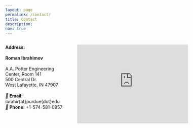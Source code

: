 ```yaml
---
layout: page
permalink: /contact/
title: Contact
description: 
nav: true
---
```


<p style="width: 40%; float: left;">
	<b>Address:</b>
	<br>
	<br>
	<b>Roman Ibrahimov</b>
	<br>
	<br>
	A.A. Potter Engineering Center, Room 141
	<br>
	500 Central Dr.
	<br>
	West Lafayette, IN 47907
	<br>
	<br>
	<i style="font-size:15px" class="fa">&#xf0e0;</i><b>  Email:</b> ibrahir{at}purdue{dot}edu
	<br>
	<i style="font-size:15px" class="fa">&#xf095;</i><b>  Phone:</b> +1-574-581-0957

<p style="width: 55%; float: right;">
	<iframe src="https://www.google.com/maps/embed?pb=!1m18!1m12!1m3!1d11263.132751370831!2d-86.92086896571006!3d40.42731916982026!2m3!1f0!2f0!3f0!3m2!1i1024!2i768!4f13.1!3m3!1m2!1s0x8812e3b5041597db%3A0xa8aac1aa84e1756d!2sPotter%20Engineering%20Center!5e1!3m2!1sen!2sus!4v1636346968806!5m2!1sen!2sus" width="350" height="250" style="border:0;" allowfullscreen="" loading="lazy"></iframe>


<!-- <script type="text/javascript" src="https://maps.googleapis.com/maps/api/js?key=AIzaSyDmIz3c-nQR5BkM2WbFyoUwc94bLMc36Nw&callback=initMap" async defer ></script>
<link rel="stylesheet" href="//code.jquery.com/ui/1.12.0/themes/base/jquery-ui.css">
<script src="//code.jquery.com/jquery-1.10.2.js"></script>
<script src="//code.jquery.com/ui/1.11.4/jquery-ui.js"></script>

<div id="wrapper">
  <div class="n-resizable-topcontent">
    <div> <b>Address:</b></div>
    <div> <b>Roman Ibrahimov</b> </div>
    <div> A.A. Potter Engineering Center, Room 141 </div>
    <div> 500 Central Dr. </div>
    <div> West Lafayette, IN 47907 </div>
    <div> some text here </div>
    <div> some text here </div>
    <div> some text here </div>
    <div> some text here </div>
    <div> some text here </div>
    <div> some text here </div>
    <div> some text here </div>
    <div> some text here </div>
    <div> some text here </div>
    <div> some text here </div>
    <div> some text here </div>
    <div> some text here </div>
  </div>
  <div class="resizable">
    <div class="maps" id="maps"><iframe src="https://www.google.com/maps/embed?pb=!1m18!1m12!1m3!1d11263.132751370831!2d-86.92086896571006!3d40.42731916982026!2m3!1f0!2f0!3f0!3m2!1i1024!2i768!4f13.1!3m3!1m2!1s0x8812e3b5041597db%3A0xa8aac1aa84e1756d!2sPotter%20Engineering%20Center!5e1!3m2!1sen!2sus!4v1636346968806!5m2!1sen!2sus" width="600" height="450" style="border:0;" allowfullscreen="" loading="lazy"></iframe>
 </div>
  </div>
</div> -->
